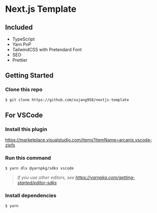 # Next.js Template

## Included

- TypeScript
- Yarn PnP
- TailwindCSS with Pretendard Font
- SEO
- Prettier
    


## Getting Started

### Clone this repo
```sh
$ git clone https://github.com/sujang958/nextjs-template
```

## For VSCode
### Install this plugin
https://marketplace.visualstudio.com/items?itemName=arcanis.vscode-zipfs

### Run this command
```sh
$ yarn dlx @yarnpkg/sdks vscode
```

> _If you use other editors, see https://yarnpkg.com/getting-started/editor-sdks_

### Install dependencies
```sh
$ yarn
```